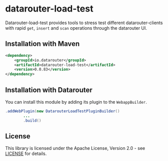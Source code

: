 # datarouter-load-test

Datarouter-load-test provides tools to stress test different datarouter-clients with rapid `get`, `insert` and `scan`
 operations through the datarouter UI.

## Installation with Maven

```xml
<dependency>
	<groupId>io.datarouter</groupId>
	<artifactId>datarouter-load-test</artifactId>
	<version>0.0.83</version>
</dependency>
```

## Installation with Datarouter

You can install this module by adding its plugin to the `WebappBuilder`.

```java
.addWebPlugin(new DatarouterLoadTestPluginBuilder()
		...
		.build()
```

## License

This library is licensed under the Apache License, Version 2.0 - see [LICENSE](../LICENSE) for details.
